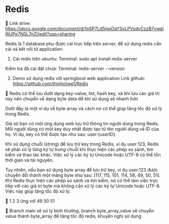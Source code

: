 # Redis

🍹 Link drive: https://docs.google.com/document/d/1pSP7Ld5igxDaYSvLPVsdvCzzB7vwaI9jUPe7N0L7nZI/edit?usp=sharing

Redis là 1 database phụ được cài trực tiếp trên server, để sử dụng redis cần cài và kết nối từ application:

1. Cài redis trên ubuntu: Terminal: sudo apt install redis-server

Kiểm tra đã cài đặt chưa: Terminal: redis-server --version

2. Demo sử dụng redis với springboot web application
Link github: 	https://github.com/thinhotwp1/Redis

🔢 Redis có thể lưu dưới dạng key-value, list, hash key, và khi lưu các giá trị này nên chuyển về dạng byte data để khi sử dụng sẽ nhanh hơn

Dưới đây là một ví dụ về byte array và cách nó có thể giúp tăng tốc độ xử lý trong Redis.

Giả sử bạn có một ứng dụng web lưu trữ thông tin người dùng trong Redis. Mỗi người dùng có một key duy nhất được tạo từ tên người dùng và ID của họ. Ví dụ, key có thể được tạo như sau: user:{userID}.

Khi sử dụng chuỗi (string) để lưu trữ key trong Redis, ví dụ user:123, Redis sẽ phải xử lý từng ký tự trong chuỗi khi thực hiện các phép so sánh, tìm kiếm và thao tác khác. Việc xử lý các ký tự Unicode hoặc UTF-8 có thể tốn thời gian và tài nguyên.

Tuy nhiên, nếu bạn sử dụng byte array để lưu trữ key, ví dụ user:123 được chuyển đổi thành một mảng byte như sau: [117, 115, 101, 114, 58, 49, 50, 51]. Khi Redis thực hiện các phép so sánh và tìm kiếm, nó có thể làm việc trực tiếp với các giá trị byte mà không cần xử lý các ký tự Unicode hoặc UTF-8. Việc này giúp tăng tốc độ xử lý.

👶 1 2 3 ứng với 49 50 51 

🥉 Branch main sẽ xử lý bình thường, branch byte_array_value sẽ chuyển value thành byte_array để tăng tốc độ redis, khuyến nghị sử dụng 
